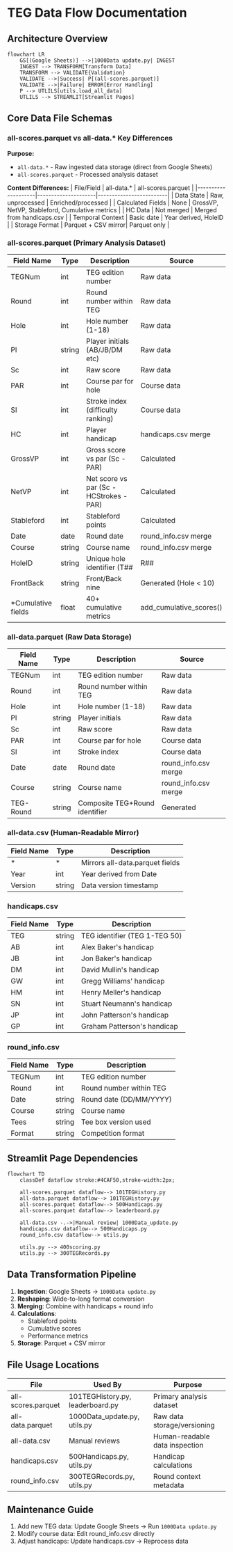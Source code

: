 # TEG Data Flow Documentation

## Architecture Overview

```mermaid
flowchart LR
    GS[(Google Sheets)] -->|1000Data update.py| INGEST
    INGEST --> TRANSFORM[Transform Data]
    TRANSFORM --> VALIDATE{Validation}
    VALIDATE -->|Success| P[(all-scores.parquet)]
    VALIDATE -->|Failure| ERROR[Error Handling]
    P --> UTLILS[utils.load_all_data]
    UTLILS --> STREAMLIT[Streamlit Pages]
```

## Core Data File Schemas

### all-scores.parquet vs all-data.* Key Differences

**Purpose:**
- `all-data.*` - Raw ingested data storage (direct from Google Sheets)
- `all-scores.parquet` - Processed analysis dataset

**Content Differences:**
| File/Field         | all-data.*          | all-scores.parquet      |
|--------------------|---------------------|-------------------------|
| Data State         | Raw, unprocessed    | Enriched/processed      |
| Calculated Fields  | None                | GrossVP, NetVP, Stableford, Cumulative metrics |
| HC Data            | Not merged          | Merged from handicaps.csv |
| Temporal Context   | Basic date          | Year derived, HoleID    |
| Storage Format     | Parquet + CSV mirror| Parquet only            |

### all-scores.parquet (Primary Analysis Dataset)
| Field Name         | Type    | Description                              | Source                          |
|--------------------|---------|------------------------------------------|---------------------------------|
| TEGNum             | int     | TEG edition number                       | Raw data                        |
| Round              | int     | Round number within TEG                  | Raw data                        |
| Hole               | int     | Hole number (1-18)                        | Raw data                        |
| Pl                 | string  | Player initials (AB/JB/DM etc)          | Raw data                        |
| Sc                 | int     | Raw score                                | Raw data                        |
| PAR                | int     | Course par for hole                      | Course data                     |
| SI                 | int     | Stroke index (difficulty ranking)       | Course data                     |
| HC                 | int     | Player handicap                          | handicaps.csv merge            |
| GrossVP            | int     | Gross score vs par (Sc - PAR)            | Calculated                      |
| NetVP              | int     | Net score vs par (Sc - HCStrokes - PAR)  | Calculated                      |
| Stableford         | int     | Stableford points                        | Calculated                      |
| Date               | date    | Round date                               | round_info.csv merge            |
| Course             | string  | Course name                              | round_info.csv merge            |
| HoleID             | string  | Unique hole identifier (T##|R##|H##)     | Generated                        |
| FrontBack          | string  | Front/Back nine                          | Generated (Hole < 10)           |
| *Cumulative fields | float   | 40+ cumulative metrics                   | add_cumulative_scores()          |


### all-data.parquet (Raw Data Storage)
| Field Name         | Type    | Description                              | Source                          |
|--------------------|---------|------------------------------------------|---------------------------------|
| TEGNum             | int     | TEG edition number                       | Raw data                        |
| Round              | int     | Round number within TEG                  | Raw data                        |
| Hole               | int     | Hole number (1-18)                       | Raw data                        |
| Pl                 | string  | Player initials                          | Raw data                        |
| Sc                 | int     | Raw score                                | Raw data                        |
| PAR                | int     | Course par for hole                      | Course data                     |
| SI                 | int     | Stroke index                             | Course data                     |
| Date               | date    | Round date                               | round_info.csv merge            |
| Course             | string  | Course name                              | round_info.csv merge            |
| TEG-Round          | string  | Composite TEG+Round identifier           | Generated                       |

### all-data.csv (Human-Readable Mirror)
| Field Name | Type   | Description                              |
|------------|--------|------------------------------------------|
| *          | *      | Mirrors all-data.parquet fields          |
| Year       | int    | Year derived from Date                   |
| Version    | string | Data version timestamp                   |

### handicaps.csv
| Field Name | Type   | Description                      |
|------------|--------|----------------------------------|
| TEG        | string | TEG identifier (TEG 1-TEG 50)   |
| AB         | int    | Alex Baker's handicap           |
| JB         | int    | Jon Baker's handicap            |
| DM         | int    | David Mullin's handicap         |
| GW         | int    | Gregg Williams' handicap        |
| HM         | int    | Henry Meller's handicap         |
| SN         | int    | Stuart Neumann's handicap       |
| JP         | int    | John Patterson's handicap       |
| GP         | int    | Graham Patterson's handicap     |

### round_info.csv
| Field Name | Type   | Description                      |
|------------|--------|----------------------------------|
| TEGNum     | int    | TEG edition number              |
| Round      | int    | Round number within TEG         |
| Date       | string | Round date (DD/MM/YYYY)         |
| Course     | string | Course name                      |
| Tees       | string | Tee box version used            |
| Format     | string | Competition format              |

## Streamlit Page Dependencies

```mermaid
flowchart TD
    classDef dataflow stroke:#4CAF50,stroke-width:2px;
    
    all-scores.parquet dataflow--> 101TEGHistory.py
    all-data.parquet dataflow--> 101TEGHistory.py
    all-scores.parquet dataflow--> 500Handicaps.py
    all-scores.parquet dataflow--> leaderboard.py
    
    all-data.csv -.->|Manual review| 1000Data_update.py
    handicaps.csv dataflow--> 500Handicaps.py
    round_info.csv dataflow--> utils.py
    
    utils.py --> 400scoring.py
    utils.py --> 300TEGRecords.py
```

## Data Transformation Pipeline
1. **Ingestion**: Google Sheets → `1000Data update.py`
2. **Reshaping**: Wide-to-long format conversion
3. **Merging**: Combine with handicaps + round info
4. **Calculations**: 
   - Stableford points
   - Cumulative scores
   - Performance metrics
5. **Storage**: Parquet + CSV mirror

## File Usage Locations

| File                | Used By                              | Purpose                                  |
|---------------------|--------------------------------------|------------------------------------------|
| all-scores.parquet  | 101TEGHistory.py, leaderboard.py     | Primary analysis dataset                 |
| all-data.parquet    | 1000Data_update.py, utils.py         | Raw data storage/versioning              |
| all-data.csv        | Manual reviews                       | Human-readable data inspection           |
| handicaps.csv       | 500Handicaps.py, utils.py            | Handicap calculations                    |
| round_info.csv      | 300TEGRecords.py, utils.py           | Round context metadata                   |

## Maintenance Guide
1. Add new TEG data: Update Google Sheets → Run `1000Data update.py`
2. Modify course data: Edit round_info.csv directly
3. Adjust handicaps: Update handicaps.csv → Reprocess data
